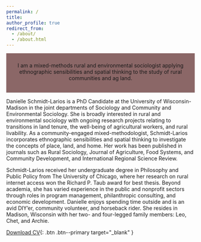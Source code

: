 ```yaml
---
permalink: /
title: 
author_profile: true
redirect_from: 
  - /about/
  - /about.html
---
```


<div style="background-color:#8b6767; padding: 1rem; text-align: center; border-bottom: 1px solid #ccc;">
  <p style="margin-top: 0.5rem;">I am a mixed-methods rural and environmental sociologist applying ethnographic sensibilities and spatial thinking to the study of rural communities and ag land.</p>
</div>

Danielle Schmidt-Larios is a PhD Candidate at the University of Wisconsin-Madison in the joint departments of Sociology and Community and Environmental Sociology. She is broadly interested in rural and environmental sociology with ongoing research projects relating to transitions in land tenure, the well-being of agricultural workers, and rural livability. As a community-engaged mixed-methodologist, Schmidt-Larios incorporates ethnographic sensibilities and spatial thinking to investigate the concepts of place, land, and home. Her work has been published in journals such as Rural Sociology, Journal of Agriculture, Food Systems, and Community Development, and International Regional Science Review. 

Schmidt-Larios received her undergraduate degree in Philosophy and Public Policy from The University of Chicago, where her research on rural internet access won the Richard P. Taub award for best thesis. Beyond academia, she has varied experience in the public and nonprofit sectors through roles in program management, philanthropic consulting, and economic development. Danielle enjoys spending time outside and is an avid DIY’er, community volunteer, and horseback rider. She resides in Madison, Wisconsin with her two- and four-legged family members: Leo, Chet, and Archie.

[Download CV](files/Aug2025_CV_Schmidt.pdf){: .btn .btn--primary target="_blank" }

